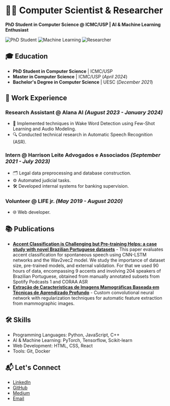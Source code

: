  
# 👨‍💻 Computer Scientist & Researcher

**PhD Student in Computer Science @ ICMC/USP | AI & Machine Learning Enthusiast**

![PhD Student](https://img.shields.io/badge/-PhD_Student-blue)
![Machine Learning](https://img.shields.io/badge/Focus-Deep_Learning-green)
![Researcher](https://img.shields.io/badge/Research-Speech_Processing-orange)

## 🎓 Education

- **PhD Student in Computer Science** | ICMC/USP  
- **Master in Computer Science** | ICMC/USP (_April 2024_)  
- **Bachelor's Degree in Computer Science** | UESC (_December 2021_)  

## 💼 Work Experience

### Research Assistant @ Alana AI _(August 2023 - January 2024)_
- 🚀 Implemented techniques in Wake Word Detection using Few-Shot Learning and Audio Modeling.
- 🔍 Conducted technical research in Automatic Speech Recognition (ASR).

### Intern @ Harrison Leite Advogados e Associados _(September 2021 - July 2023)_
- 🗂 Legal data preprocessing and database construction.
- ⚙️ Automated judicial tasks.
- 🛠 Developed internal systems for banking supervision.

### Volunteer @ LIFE jr. _(May 2019 - August 2020)_
- 🌐 Web developer.

## 📚 Publications
- **[Accent Classification is Challenging but Pre-training Helps: a case study with novel Brazilian Portuguese datasets](https://aclanthology.org/2024.propor-1.37.pdf)** -  This paper evaluates accent classification for spontaneous speech using CNN-LSTM networks and the Wav2vec2 model. We study the importance of dataset size, pre-trained models, and external validation. For that we used 90 hours of data, encompassing 9 accents and involving 204 speakers of Brazilian Portuguese, obtained from manually annotated subsets from Spotify Podcasts 1
and CORAA ASR
- **[Extração de Características de Imagens Mamográficas Baseada em Técnicas de Aprendizado Profundo](https://sol.sbc.org.br/index.php/sbcas_estendido/article/view/20501/20328)** - Custom convolutional neural network with regularization techniques for automatic feature extraction from mammographic images.

## 🛠 Skills

- Programming Languages: Python, JavaScript, C++
- AI & Machine Learning: PyTorch, Tensorflow, Scikit-learn
- Web Development: HTML, CSS, React
- Tools: Git, Docker

## 📬 Let's Connect

- [LinkedIn](https://www.linkedin.com/in/ariadne-m-910bb3bb/)
- [GitHub](https://github.com/aryamtos)
- [Medium](https://medium.com/@ariadnematos)
- [Email](ariadnenmtos@gmail.com)
  


